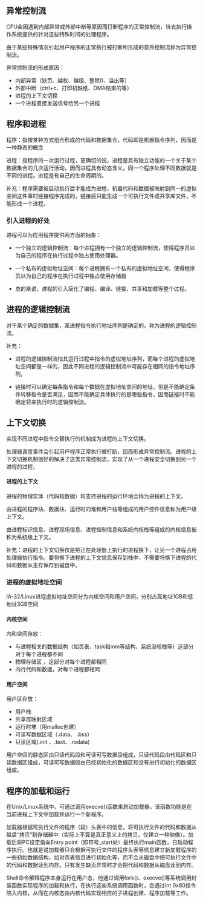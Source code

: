 ## 异常控制流

CPU会因遇到内部异常或外部中断等原因而打断程序的正常控制流，转去执行操作系统提供的针对这些特殊时间的处理程序。

由于某些特殊情况引起用户程序的正常执行被打断所形成的意外控制流称为异常控制流。

异常控制流的形成原因：

- 内部异常（缺页、越权、越级、整除0、溢出等）
- 外部中断（ctrl+c、打印机缺纸、DMA结束的等）
- 进程的上下文切换
- 一个进程直接发送信号给另一个进程

## 程序和进程

程序：指按某种方式组合形成的代码和数据集合，代码即是机器指令序列，因而是一种静态的概念

进程：指程序的一次运行过程，更确切的说，进程是具有独立功能的一个关于某个数据集合的几次运行活动，因而进程具有动态含义。同一个程序处理不同数据就是不同的进程。进程是有自己的生命周期的。

补充：程序需要被启动执行后才能成为进程，机器代码和数据被映射到同一的虚拟空间这件事时链接程序完成的，链接后只能生成一个可执行文件或共享库文件，不能形成一个进程。

### 引入进程的好处

进程可以为应用程序提供两方面的抽象：

- 一个独立的逻辑控制流：每个进程拥有一个独立的逻辑控制流，使得程序员以为自己的程序在执行过程中独占使用处理器。

- 一个私有的虚拟地址空间：每个进程拥有一个私有的虚拟地址空间，使得程序员以为自己的程序在执行过程中独占使用存储器

- 总的来说，进程的引入简化了编程、编译、链接、共享和加载等整个过程。


## 进程的逻辑控制流

对于某个确定的数据集，某进程指令执行地址序列是确定的。称为进程的逻辑控制流。

补充：

- 进程的逻辑控制流指其运行过程中指令的虚拟地址序列，而每个进程的虚拟地址空间都是一样的，因此不同进程的逻辑控制流中可能存在相同的指令地址序列。

- 链接时可以确定每条指令和每个数据在虚拟地址空间的地址，但是不能确定条件转移指令是否满足，因而不能确定具体执行的是哪些指令，因而链接时不能确定将来执行时的逻辑控制流。



## 上下文切换

实现不同进程中指令交替执行的机制成为进程的上下文切换。

处理器调度事件会引起用户程序正常执行被打断，因而形成异常控制流。进程的上下文切换机制很好的解决了这类异常控制流，实现了从一个进程安全切换到另一个进程的过程，

#### 进程的上下文

进程的物理实体（代码和数据）和支持进程的运行环境合称为进程的上下文。

由进程的程序块、数据块、运行时的堆和用户栈等组成的用户控件信息称为用户级上下文。

由进程标识信息、进程现场信息、进程控制信息和系统内核栈等组成的内核信息被称为系统级上下文。



补充：进程的上下文切换仅是把正在处理器上执行的进程换下，让另一个进程占用处理器执行指令。要将换下进程的上下文信息保存到栈中，不需要将换下进程的代码和数据从主存保存到磁盘中。



### 进程的虚拟地址空间

IA-32/Linux进程虚拟地址空间分为内核空间和用户空间，分别占高地址1GB和低地址3GB空间

#### 内核空间

内和空间存放：

- 与进程相关的数据结构（如页表、task和mm等结构、系统没核栈等）这部分对于每个进程都不同
- 物理存储区 ，这部分对每个进程都相同
- 内行代码和数据，对每个进程都相同

#### 用户空间

用户区存放：

- 用户栈
- 共享库映射区域
- 运行时堆（用malloc创建）
- 可读写数据区域（.data、 .bss）
- 只读区域(.init 、.text、.rodata)

用户空间的静态区由只读代码段和可读可写数据段组成，只读代码段由代码区和只读数据区组成，可读可写数据段由已经初始化的数据区和没有进行初始化的数据区组成。



## 程序的加载和运行

在Unix/Linux系统中，可通过调用execve()函数来启动加载器。该函数功能是在当前进程上下文中加载并运行一个新程序。

加载器根据可执行文件的程序（段）头表中的信息，将可执行文件的代码和数据从磁盘“拷贝”到存储器中（实际上不算是真正意义上的拷贝，仅建立一种映像）。加载后将PC设定指向Entry point（即符号_start处）最终执行main函数，已启动程序执行。也就是说加载器只会根据可执行文件的程序头表等信息建立新加载程序的一些初始数据结构，如对页表信息进行初始化等，而不会从磁盘中把可执行文件中的代码和数据读到内存。只有发生缺页异常时才会把代码和数据从磁盘读到内存。

Shell命令解释程序本身运行在用户态，他通过调用fork()、execve()等系统调用封装函数实现程序的加载和执行，在执行这些系统调用函数时，会通过int  0x80指令陷入内核，从而在内核态由内核代码实现相应的子进程创建、程序加载等工作。